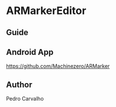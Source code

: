 # ARMarkerEditor

## Guide

## Android App
https://github.com/Machinezero/ARMarker

## Author

Pedro Carvalho
